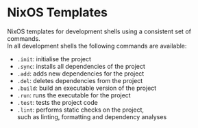 # NixOS Templates

NixOS templates for development shells using a consistent set of commands.\
In all development shells the following commands are available:

- `.init`: initialise the project
- `.sync`: installs all dependencies of the project
- `.add`: adds new dependencies for the project
- `.del`: deletes dependencies from the project
- `.build`: build an executable version of the project
- `.run`: runs the executable for the project
- `.test`: tests the project code
- `.lint`: performs static checks on the project,\
  such as linting, formatting and dependency analyses
